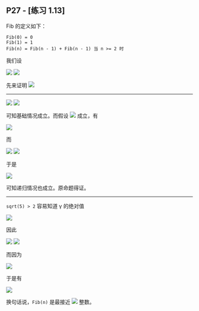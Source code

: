 ## P27 - [练习 1.13]

Fib 的定义如下：

```
Fib(0) = 0
Fib(1) = 1
Fib(n) = Fib(n - 1) + Fib(n - 1) 当 n >= 2 时
```

我们设

<img src="http://latex.codecogs.com/svg.latex?\phi=\frac{1+\sqrt{5}}{2}" />

<img src="http://latex.codecogs.com/svg.latex?\gamma=\frac{1-\sqrt{5}}{2}" />

先来证明 <img src="http://latex.codecogs.com/svg.latex?Fib(n)=\frac{\phi^{n}-\gamma^{n}}{\sqrt{5}}" />

--------

<img src="http://latex.codecogs.com/svg.latex?\frac{\phi^{0}-\gamma^{0}}{\sqrt{5}}=0=Fib(0)" />

<img src="http://latex.codecogs.com/svg.latex?\frac{\phi^{1}-\gamma^{1}}{\sqrt{5}}=\frac{\frac{1+\sqrt{5}}{2}-\frac{1-\sqrt{5}}{2}}{\sqrt{5}}=1=Fib(1)" />

可知基础情况成立。而假设 <img src="http://latex.codecogs.com/svg.latex?Fib(n)=\frac{\phi^{n}-\gamma^{n}}{\sqrt{5}}"/> 成立，有

<img src="http://latex.codecogs.com/svg.latex?\begin{align}Fib(n)=Fib(n-1)+Fib(n-1)=\frac{\phi^{n-1}-\gamma^{n-1}}{\sqrt{5}}+\frac{\phi^{n-2}-\gamma^{n-2}}{\sqrt{5}}=\frac{\phi^{n-1}(1+\frac{1}{\phi})-\gamma^{n-1}(1+\frac{1}{\gamma})}{\sqrt{5}}\notag\end{align}"/>

而

<img src="http://latex.codecogs.com/svg.latex?\begin{align}1+\frac{1}{\phi}=1+\frac{2}{1+\sqrt{5}}=\frac{1+\sqrt{5}+2}{1+\sqrt{5}}=\frac{(3+\sqrt{5})(1-\sqrt{5})}{(1+\sqrt{5})(1-\sqrt{5})}=\frac{3+\sqrt{5} - 3\sqrt{5}-5}{1-5}=\frac{1+\sqrt{5}}{2}=\phi\notag\end{align}" />

<img src="http://latex.codecogs.com/svg.latex?\begin{align}1+\frac{1}{\gamma}=1+\frac{2}{1-\sqrt{5}}=\frac{1-\sqrt{5}+2}{1-\sqrt{5}}=\frac{(3-\sqrt{5})(1+\sqrt{5})}{(1-\sqrt{5})(1+\sqrt{5})}=\frac{3-\sqrt{5}+3\sqrt{5}-5}{1-5}=\frac{1-\sqrt{5}}{2}=\gamma\notag\end{align}"/>

于是

<img src="http://latex.codecogs.com/svg.latex?Fib(n)=\frac{\phi^{n-1}(1+\frac{1}{\phi})-\gamma^{n-1}(1+\frac{1}{\gamma})}{\sqrt{5}}=\frac{\phi^{n-1}\phi-\gamma^{n-1}\gamma}{\sqrt{5}}=\frac{\phi^{n}-\gamma^{n}}{\sqrt{5}} "/>

可知递归情况也成立。原命题得证。

-----------

`sqrt(5) > 2` 容易知道 γ 的绝对值

<img src="http://latex.codecogs.com/svg.latex?|\gamma|=|\frac{1-\sqrt{5}}{2}|<1" />

因此

<img src="http://latex.codecogs.com/svg.latex?|\gamma^{n}|<1"/>

<img src="http://latex.codecogs.com/svg.latex?|\frac{\gamma^{n}}{\sqrt{5}}|<0.5"/>

而因为

<img src="http://latex.codecogs.com/svg.latex?Fib(n)=\frac{\phi^{n}-\gamma^{n}}{\sqrt{5}}"/>

于是有

<img src="http://latex.codecogs.com/svg.latex?|Fib(n)-\frac{\phi^{n}}{\sqrt{5}}|=|\frac{\gamma^{n}}{\sqrt{5}}|<0.5"/>

换句话说，`Fib(n)` 是最接近 <img src="http://latex.codecogs.com/svg.latex?\frac{\phi^{n}}{\sqrt{5}}"/> 整数。





